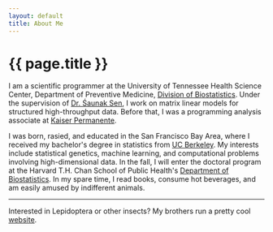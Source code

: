 ```yaml
---
layout: default
title: About Me
---
```


# {{ page.title }}

I am a scientific programmer at the University of Tennessee Health Science Center, Department of Preventive Medicine, [Division of Biostatistics](https://www.uthsc.edu/prevmed/biostatistics/index.php). Under the supervision of [Dr. &#346;aunak Sen](http://senresearch.org), I work on matrix linear models for structured high-throughput data. Before that, I was a programming analysis associate at [Kaiser Permanente](https://healthy.kaiserpermanente.org). 

I was born, rasied, and educated in the San Francisco Bay Area, where I received my bachelor's degree in statistics from [UC Berkeley](http://statistics.berkeley.edu). My interests include statistical genetics, machine learning, and computational problems involving high-dimensional data. In the fall, I will enter the doctoral program at the Harvard T.H. Chan School of Public Health's [Department of Biostatistics](https://www.hsph.harvard.edu/biostatistics). In my spare time, I read books, consume hot beverages, and am easily amused by indifferent animals. 

---

Interested in Lepidoptera or other insects? My brothers run a pretty cool [website](http://www.lianginsects.com). 